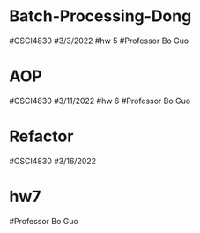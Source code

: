 # Batch-Processing-Dong
#CSCI4830
#3/3/2022
#hw 5
#Professor Bo Guo
# AOP
#CSCI4830
#3/11/2022
#hw 6
#Professor Bo Guo
# Refactor
#CSCI4830
#3/16/2022
# hw7
#Professor Bo Guo
